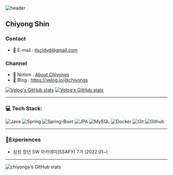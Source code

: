 ![header](https://capsule-render.vercel.app/api?type=waving&color=auto&height=150&section=header&text=Hi,%20I'm%20chiyong&fontSize=45)


## Chiyong Shin

### Contact
- 💬 E-mail : tlscldyd@gmail.com

### Channel
- 🔭 Notion : [About Chiyongs](https://chiyongs.notion.site/bd12dcdf1f9148e186b2f2bef7c49e6f)
- 📝 Blog : https://velog.io/@chiyongs


<!-- [![Velog's GitHub stats](https://velog-readme-stats.vercel.app/api/badge?name=chiyongs)](https://velog.io/@chiyongs) -->

[![Velog's GitHub stats](https://velog-readme-stats.vercel.app/api?name=chiyongs)](https://velog.io/@chiyongs/JPA-JPA%EC%9D%98-UPDATE%EB%B0%A9%EC%8B%9D%EA%B3%BC-Dirty-Checking)
[![Velog's GitHub stats](https://velog-readme-stats.vercel.app/api?name=chiyongs&tag=acid)](https://velog.io/@chiyongs/Transaction-%EA%B7%B8%EA%B2%8C-%EB%AD%94%EB%8D%B0)
<!-- - 😄 Pronouns: ...
- ⚡ Fun fact: ... 
 -->

<!--
**chiyongs/chiyongs** is a ✨ _special_ ✨ repository because its `README.md` (this file) appears on your GitHub profile.

Here are some ideas to get you started:

- 🔭 I’m currently working on ...
- 🌱 I’m currently learning ...
- 👯 I’m looking to collaborate on ...
- 🤔 I’m looking for help with ...
- 💬 Ask me about ...
- 📫 How to reach me: ...
- 😄 Pronouns: ...
- ⚡ Fun fact: ...
-->
---
### 💻 Tech Stack: <br />
![Java](https://img.shields.io/badge/java-%23ED8B00.svg?style=for-the-badge&logo=java&logoColor=white)
![Spring](https://img.shields.io/badge/spring-6DA55F.svg?style=for-the-badge&logo=spring&logoColor=white)
![Spring-Boot](https://img.shields.io/badge/springboot-6DA55F.svg?style=for-the-badge&logo=springboot&logoColor=white)
![JPA](https://img.shields.io/badge/jpa-6DA55F.svg?style=for-the-badge&logo=springdatajpa&logoColor=white)
![MySQL](https://img.shields.io/badge/mysql-%230769AD.svg?style=for-the-badge&logo=mysql&logoColor=white)
![Docker](https://img.shields.io/badge/docker-%23007ACC.svg?style=for-the-badge&logo=docker&logoColor=white)
![Git](https://img.shields.io/badge/git-%23E34F26.svg?style=for-the-badge&logo=git&logoColor=white)
![Github](https://img.shields.io/badge/Github-%23000000.svg?style=for-the-badge&logo=Github&logoColor=white)

---
### 🎈Experiences
- 삼성 청년 SW 아카데미(SSAFY) 7기 (2022.01~)

---
<!-- [![Solved.ac
프로필](http://mazassumnida.wtf/api/mini/generate_badge?boj=chiyongs)](https://solved.ac/chiyongs) -->

![chiyongs's GitHub stats](https://github-readme-stats.vercel.app/api?username=chiyongs&show_icons=true&theme=dracula)
